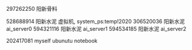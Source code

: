 297262250    阳新骨料

528688914    阳新水泥 虚拟机, system_ps:temp!2020 
306520036    阳新水泥 ai_server0
594321116    阳新水泥 ai_server1
594534185    阳新水泥 ai_server2

202417081    myself ubunutu notebook